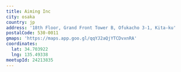 ```yaml
---
title: Aiming Inc
city: osaka
country: jp
address: '18th Floor, Grand Front Tower B, Ofukacho 3-1, Kita-ku'
postalCode: 530-0011
gmaps: 'https://maps.app.goo.gl/qqYJ2aQjYTCDvxnRA'
coordinates:
  lat: 34.703922
  lng: 135.49338
meetupId: 24213835
---
```


